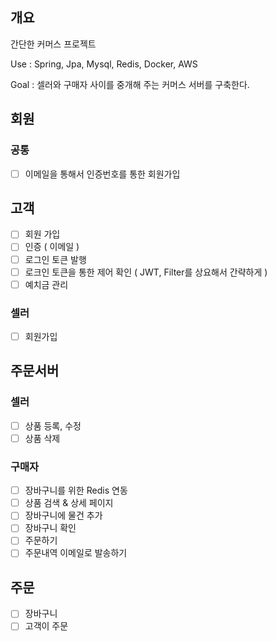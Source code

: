 ## 개요
간단한 커머스 프로젝트

Use : Spring, Jpa, Mysql, Redis, Docker, AWS

Goal : 셀러와 구매자 사이를 중개해 주는 커머스 서버를 구축한다.

## 회원
### 공통
 - [ ] 이메일을 통해서 인증번호를 통한 회원가입

## 고객
 - [ ] 회원 가입
 - [ ] 인증 ( 이메일 )
 - [ ] 로그인 토큰 발행
 - [ ] 로크인 토큰을 통한 제어 확인 ( JWT, Filter를 상요해서 간략하게 )
 - [ ] 예치금 관리
 
 ### 셀러
 - [ ] 회원가입
 
 
 ## 주문서버
 
 ### 셀러
 - [ ] 상품 등록, 수정
 - [ ] 상품 삭제
 
 ### 구매자
 - [ ] 장바구니를 위한 Redis 연동
 - [ ] 상품 검색 & 상세 페이지
 - [ ] 장바구니에 물건 추가
 - [ ] 장바구니 확인
 - [ ] 주문하기
 - [ ] 주문내역 이메일로 발송하기
 
 ## 주문
 - [ ] 장바구니
 - [ ] 고객이 주문

